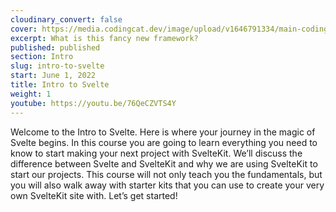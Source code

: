 ```yaml
---
cloudinary_convert: false
cover: https://media.codingcat.dev/image/upload/v1646791334/main-codingcatdev-photo/Intro_to_Svelte.png
excerpt: What is this fancy new framework?
published: published
section: Intro
slug: intro-to-svelte
start: June 1, 2022
title: Intro to Svelte
weight: 1
youtube: https://youtu.be/76QeCZVTS4Y
---
```


Welcome to the Intro to Svelte. Here is where your journey in the magic of Svelte begins. In this course you are going to learn everything you need to know to start making your next project with SvelteKit. We’ll discuss the difference between Svelte and SvelteKit and why we are using SvelteKit to start our projects. This course will not only teach you the fundamentals, but you will also walk away with starter kits that you can use to create your very own SvelteKit site with. Let’s get started!
